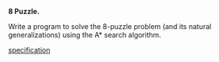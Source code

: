 **8 Puzzle.** 

Write a program to solve the 8-puzzle problem (and its natural generalizations) using the A* search algorithm.

[specification](https://coursera.cs.princeton.edu/algs4/assignments/8puzzle/specification.php)



